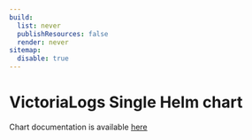 ```yaml
---
build:
  list: never
  publishResources: false
  render: never
sitemap:
  disable: true
---
```

# VictoriaLogs Single Helm chart

Chart documentation is available [here](https://docs.victoriametrics.com/helm/victorialogs-single/)
